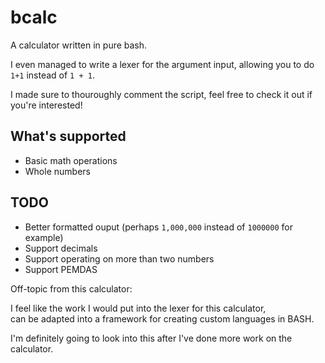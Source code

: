 # bcalc

A calculator written in pure bash.

I even managed to write a lexer for the argument input, allowing you to do `1+1` instead of `1 + 1`.

I made sure to thouroughly comment the script, feel free to check it out if you're interested!


## What's supported

- Basic math operations
- Whole numbers

## TODO

- Better formatted ouput (perhaps `1,000,000` instead of `1000000` for example)
- Support decimals
- Support operating on more than two numbers
- Support PEMDAS

Off-topic from this calculator:

I feel like the work I would put into the lexer for this calculator,<br>
can be adapted into a framework for creating custom languages in BASH.

I'm definitely going to look into this after I've done more work on the calculator.
